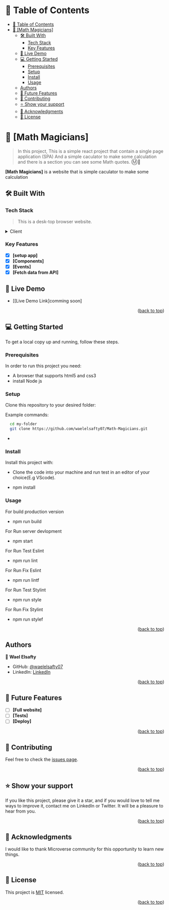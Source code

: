 <a name="readme-top"></a>

# 📗 Table of Contents

- [📗 Table of Contents](#-table-of-contents)
- [📖 [Math Magicians] <a name="about-project"></a>](#-math-magicians-)
  - [🛠 Built With <a name="React"></a>](#-built-with-)
    - [Tech Stack <a name="Front end"></a>](#tech-stack-)
    - [Key Features](#key-features)
  - [🚀 Live Demo <a name="#"></a>](#-live-demo-)
  - [💻 Getting Started <a name="getting-started"></a>](#-getting-started-)
    - [Prerequisites](#prerequisites)
    - [Setup](#setup)
    - [Install](#install)
    - [Usage](#usage)
  - [Authors](#authors)
  - [🔭 Future Features <a name="future-features"></a>](#-future-features-)
  - [🤝 Contributing <a name="contributing"></a>](#-contributing-)
  - [⭐️ Show your support <a name="support"></a>](#️-show-your-support-)
  - [🙏 Acknowledgments <a name="acknowledgements"></a>](#-acknowledgments-)
  - [📝 License <a name="license"></a>](#-license-)

<!-- PROJECT DESCRIPTION -->

# 📖 [Math Magicians] <a name="about-project"></a>

> In this project, This is a simple react project that contain a single page application (SPA) And a simple caculator to make some calculation and there is a section you can see some Math quotes. Ⓜ💯

**[Math Magicians]** is a website that is simple caculator to make some calculation 
## 🛠 Built With <a name="React"></a>

### Tech Stack <a name="Front end"></a>

> This is a desk-top browser website.

<details>
  <summary>Client</summary>
  <ul>
    <li><a href="#">React</a></li>
  </ul>
</details>

<!-- Features -->

### Key Features

- [x] **[setup app]**
- [x] **[Components]**
- [x] **[Events]**
- [x] **[Fetch data from API]**
<!-- LIVE DEMO -->

## 🚀 Live Demo <a name="#"></a>

- [[Live Demo Link]comming soon]

<p align="right">(<a href="#readme-top">back to top</a>)</p>

<!-- GETTING STARTED -->

## 💻 Getting Started <a name="getting-started"></a>

To get a local copy up and running, follow these steps.

### Prerequisites

In order to run this project you need:

- A browser that supports html5 and css3
- install Node js

### Setup

Clone this repository to your desired folder:

Example commands:

```sh
  cd my-folder
  git clone https://github.com/waelelsafty07/Math-Magicians.git 
```

-

### Install

Install this project with:

- Clone the code into your machine and run test in an editor of your choice(E.g VScode).

- npm install

### Usage

For build production version

- npm run build

For Run server devlopment

- npm start

For Run Test Eslint

- npm run lint

For Run Fix Eslint

- npm run lintf

For Run Test Stylint

- npm run style

For Run Fix Stylint

- npm run stylef
  
<p align="right">(<a href="#readme-top">back to top</a>)</p>

<!-- AUTHORS -->

## Authors

<!-- Only Change Username for Different Accounts -->

👤 **Wael Elsafty**

- GitHub: [@waelelsafty07](https://github.com/waelelsafty07)
- LinkedIn: [LinkedIn](https://www.linkedin.com/in/waelelsafty07/)

<p align="right">(<a href="#readme-top">back to top</a>)</p>

<!-- FUTURE FEATURES -->

## 🔭 Future Features <a name="future-features"></a>

- [ ] **[Full website]**
- [ ] **[Tests]**
- [ ] **[Deploy]**

<p align="right">(<a href="#readme-top">back to top</a>)</p>

## 🤝 Contributing <a name="contributing"></a>

Feel free to check the [issues page](https://github.com/waelelsafty07/leaderboard/issues).

<p align="right">(<a href="#readme-top">back to top</a>)</p>

<!-- SUPPORT -->

## ⭐️ Show your support <a name="support"></a>

If you like this project, please give it a star, and if you would love to tell me ways to improve it, contact me on LinkedIn or Twitter. It will be a pleasure to hear from you.

<p align="right">(<a href="#readme-top">back to top</a>)</p>

<!-- ACKNOWLEDGEMENTS -->

## 🙏 Acknowledgments <a name="acknowledgements"></a>

I would like to thank Microverse community for this opportunity to learn new things.

<p align="right">(<a href="#readme-top">back to top</a>)</p>

<!-- FAQ (optional) -->

<!-- LICENSE -->

## 📝 License <a name="license"></a>

This project is [MIT](./LICENSE) licensed.

<p align="right">(<a href="#readme-top">back to top</a>)</p>